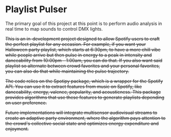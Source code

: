 # Playlist Pulser

The primary goal of this project at this point is to perform audio analysis in real time to map sounds to control DMX lights. 

~~This is an in-development project designed to allow Spotify users to craft the perfect playlist for any
occasion. For example, if you want your Halloween party playlist, which starts at 6:30pm, to have a more chill vibe
while people arrive but then pulse in energy to a peak in intensity and danceability from 10:00pm - 1:00am, you can do that. 
If you also want said playlist so alternate between crowd favorites and your personal favorites, you can also do that while
maintaining the pulse trajectory.~~

~~The code relies on the Spotipy package, which is a wrapper for the Spotify API. You can use it to extract features from music on 
Spotify, like danceability, energy, valence, popularity, and acousticness. This package provides algorithms that use these features 
to generate playlists depending on user preference.~~

~~Future implementations will integrate multisensor audiovisual streams to create an adaptive party environment, where the algorithm
pays attention to the crowd's collective social state and optimizes energy expenditure and enjoyment.~~
